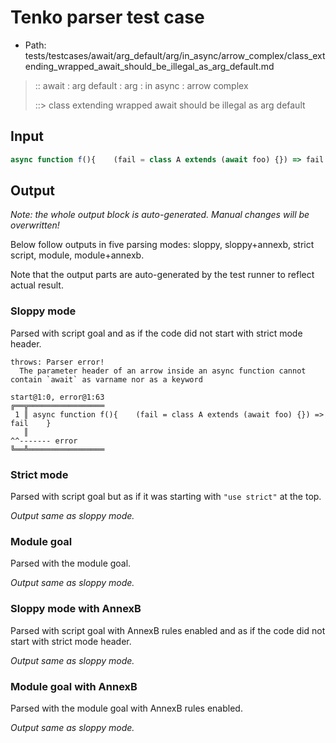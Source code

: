 # Tenko parser test case

- Path: tests/testcases/await/arg_default/arg/in_async/arrow_complex/class_extending_wrapped_await_should_be_illegal_as_arg_default.md

> :: await : arg default : arg : in async : arrow complex
>
> ::> class extending wrapped await should be illegal as arg default

## Input

`````js
async function f(){    (fail = class A extends (await foo) {}) => fail    }
`````

## Output

_Note: the whole output block is auto-generated. Manual changes will be overwritten!_

Below follow outputs in five parsing modes: sloppy, sloppy+annexb, strict script, module, module+annexb.

Note that the output parts are auto-generated by the test runner to reflect actual result.

### Sloppy mode

Parsed with script goal and as if the code did not start with strict mode header.

`````
throws: Parser error!
  The parameter header of an arrow inside an async function cannot contain `await` as varname nor as a keyword

start@1:0, error@1:63
╔══╦═════════════════
 1 ║ async function f(){    (fail = class A extends (await foo) {}) => fail    }
   ║                                                                ^^------- error
╚══╩═════════════════

`````

### Strict mode

Parsed with script goal but as if it was starting with `"use strict"` at the top.

_Output same as sloppy mode._

### Module goal

Parsed with the module goal.

_Output same as sloppy mode._

### Sloppy mode with AnnexB

Parsed with script goal with AnnexB rules enabled and as if the code did not start with strict mode header.

_Output same as sloppy mode._

### Module goal with AnnexB

Parsed with the module goal with AnnexB rules enabled.

_Output same as sloppy mode._
